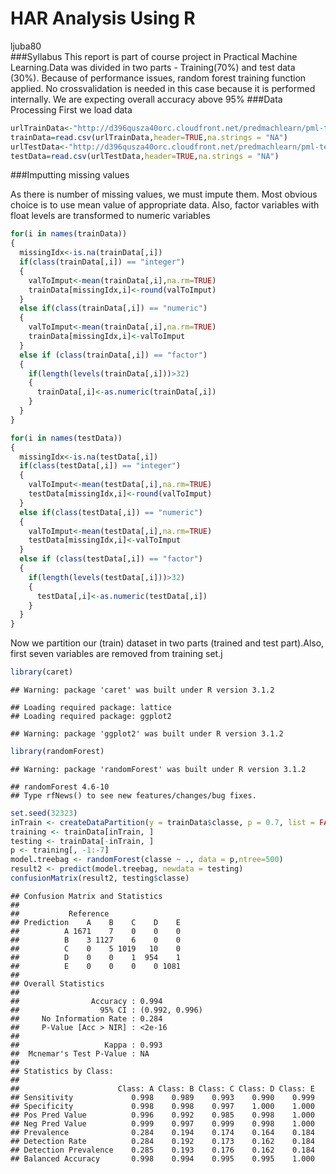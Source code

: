 # HAR Analysis Using R
ljuba80  
###Syllabus
This report is part of course project in Practical Machine Learning.Data was divided in two parts - Training(70%) and test data (30%). Because of performance
issues, random forest training function applied. No crossvalidation is needed in 
this case because it is performed internally. We are expecting overall accuracy above 95%
###Data Processing
First we load data

```r
urlTrainData<-"http://d396qusza40orc.cloudfront.net/predmachlearn/pml-training.csv?accessType=DOWNLOAD"
trainData=read.csv(urlTrainData,header=TRUE,na.strings = "NA")
urlTestData<-"http://d396qusza40orc.cloudfront.net/predmachlearn/pml-testing.csv?accessType=DOWNLOAD"
testData=read.csv(urlTestData,header=TRUE,na.strings = "NA")
```


###Imputting missing values

As there is number of missing values, we must impute them. Most obvious choice is
to use mean value of appropriate data. Also, factor variables with float levels are transformed to numeric variables

```r
for(i in names(trainData))
{
  missingIdx<-is.na(trainData[,i]) 
  if(class(trainData[,i]) == "integer")
  {
    valToImput<-mean(trainData[,i],na.rm=TRUE)
    trainData[missingIdx,i]<-round(valToImput)
  }
  else if(class(trainData[,i]) == "numeric")
  {
    valToImput<-mean(trainData[,i],na.rm=TRUE)
    trainData[missingIdx,i]<-valToImput
  }
  else if (class(trainData[,i]) == "factor")
  {
    if(length(levels(trainData[,i]))>32)
    {
      trainData[,i]<-as.numeric(trainData[,i])
    }  
  }
}

for(i in names(testData))
{
  missingIdx<-is.na(testData[,i]) 
  if(class(testData[,i]) == "integer")
  {
    valToImput<-mean(testData[,i],na.rm=TRUE)
    testData[missingIdx,i]<-round(valToImput)
  }
  else if(class(testData[,i]) == "numeric")
  {
    valToImput<-mean(testData[,i],na.rm=TRUE)
    testData[missingIdx,i]<-valToImput
  }
  else if (class(testData[,i]) == "factor")
  {
    if(length(levels(testData[,i]))>32)
    {
      testData[,i]<-as.numeric(testData[,i])
    } 
  }  
}
```

Now we partition our (train) dataset in two parts (trained and test part).Also, first seven variables are removed from training set.j

```r
library(caret)
```

```
## Warning: package 'caret' was built under R version 3.1.2
```

```
## Loading required package: lattice
## Loading required package: ggplot2
```

```
## Warning: package 'ggplot2' was built under R version 3.1.2
```

```r
library(randomForest)
```

```
## Warning: package 'randomForest' was built under R version 3.1.2
```

```
## randomForest 4.6-10
## Type rfNews() to see new features/changes/bug fixes.
```

```r
set.seed(32323)
inTrain <- createDataPartition(y = trainData$classe, p = 0.7, list = FALSE)
training <- trainData[inTrain, ]
testing <- trainData[-inTrain, ]
p <- training[, -1:-7]
model.treebag <- randomForest(classe ~ ., data = p,ntree=500)
result2 <- predict(model.treebag, newdata = testing)
confusionMatrix(result2, testing$classe)
```

```
## Confusion Matrix and Statistics
## 
##           Reference
## Prediction    A    B    C    D    E
##          A 1671    7    0    0    0
##          B    3 1127    6    0    0
##          C    0    5 1019   10    0
##          D    0    0    1  954    1
##          E    0    0    0    0 1081
## 
## Overall Statistics
##                                         
##                Accuracy : 0.994         
##                  95% CI : (0.992, 0.996)
##     No Information Rate : 0.284         
##     P-Value [Acc > NIR] : <2e-16        
##                                         
##                   Kappa : 0.993         
##  Mcnemar's Test P-Value : NA            
## 
## Statistics by Class:
## 
##                      Class: A Class: B Class: C Class: D Class: E
## Sensitivity             0.998    0.989    0.993    0.990    0.999
## Specificity             0.998    0.998    0.997    1.000    1.000
## Pos Pred Value          0.996    0.992    0.985    0.998    1.000
## Neg Pred Value          0.999    0.997    0.999    0.998    1.000
## Prevalence              0.284    0.194    0.174    0.164    0.184
## Detection Rate          0.284    0.192    0.173    0.162    0.184
## Detection Prevalence    0.285    0.193    0.176    0.162    0.184
## Balanced Accuracy       0.998    0.994    0.995    0.995    1.000
```
